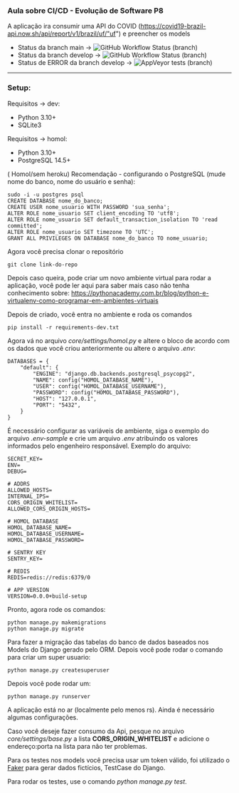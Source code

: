 ### Aula sobre CI/CD - Evolução de Software P8

A aplicação ira consumir uma API do COVID (https://covid19-brazil-api.now.sh/api/report/v1/brazil/uf/"uf") e preencher os models

- Status da branch main -> ![GitHub Workflow Status (branch)](https://img.shields.io/github/workflow/status/hugoabrantesd/teste_python/Aula%20P8%20CI-CD/main)
- Status da branch develop -> ![GitHub Workflow Status (branch)](https://img.shields.io/github/workflow/status/hugoabrantesd/teste_python/Aula%20P8%20CI-CD/develop)
- Status de ERROR da branch develop -> ![AppVeyor tests (branch)](https://img.shields.io/appveyor/tests/hugoabrantesd/teste_python/develop)
---

### Setup:
Requisitos -> dev:
* Python 3.10+
* SQLite3

Requisitos -> homol:
* Python 3.10+
* PostgreSQL 14.5+


( Homol/sem heroku) Recomendação - configurando o PostgreSQL (mude nome do banco, nome do usuário e senha):

    sudo -i -u postgres psql
    CREATE DATABASE nome_do_banco;
    CREATE USER nome_usuario WITH PASSWORD 'sua_senha';
    ALTER ROLE nome_usuario SET client_encoding TO 'utf8';
    ALTER ROLE nome_usuario SET default_transaction_isolation TO 'read committed';
    ALTER ROLE nome_usuario SET timezone TO 'UTC';
    GRANT ALL PRIVILEGES ON DATABASE nome_do_banco TO nome_usuario;
    
Agora você precisa clonar o repositório

    git clone link-do-repo

Depois caso queira, pode criar um novo ambiente virtual para rodar a aplicação, você pode ler aqui para saber mais caso não tenha conhecimento sobre: https://pythonacademy.com.br/blog/python-e-virtualenv-como-programar-em-ambientes-virtuais

Depois de criado, você entra no ambiente e roda os comandos

    pip install -r requirements-dev.txt

Agora vá no arquivo *core/settings/homol.py* e altere o bloco de acordo com os dados que você criou anteriormente ou altere o arquivo *.env*:

    DATABASES = {
        "default": {
            "ENGINE": "django.db.backends.postgresql_psycopg2",
            "NAME": config("HOMOL_DATABASE_NAME"),
            "USER": config("HOMOL_DATABASE_USERNAME"),
            "PASSWORD": config("HOMOL_DATABASE_PASSWORD"),
            "HOST": "127.0.0.1",
            "PORT": "5432",
        }
    }


É necessário configurar as variáveis de ambiente, siga o exemplo do arquivo *.env-sample* e crie um arquivo *.env* atribuindo os valores informados pelo engenheiro responsável. Exemplo do arquivo:
```
SECRET_KEY=
ENV=
DEBUG=

# ADDRS
ALLOWED_HOSTS=
INTERNAL_IPS=
CORS_ORIGIN_WHITELIST=
ALLOWED_CORS_ORIGIN_HOSTS=

# HOMOL DATABASE
HOMOL_DATABASE_NAME=
HOMOL_DATABASE_USERNAME=
HOMOL_DATABASE_PASSWORD=

# SENTRY KEY
SENTRY_KEY=

# REDIS
REDIS=redis://redis:6379/0

# APP VERSION
VERSION=0.0.0+build-setup
```

Pronto, agora rode os comandos:

    python manage.py makemigrations
    python manage.py migrate
    

Para fazer a migração das tabelas do banco de dados baseados nos Models do Django gerado pelo ORM. Depois você pode rodar o comando para criar um super usuario:
    
    python manage.py createsuperuser

Depois você pode rodar um:

    python manage.py runserver
    
A aplicação está no ar (localmente pelo menos rs). Ainda é necessário algumas configurações.

Caso você deseje fazer consumo da Api, pesque no arquivo *core/settings/base.py* a lista **CORS_ORIGIN_WHITELIST** e adicione o endereço:porta na lista para não ter problemas.

Para os testes nos models você precisa usar um token válido, foi utilizado o [Faker](https://faker.readthedocs.io/en/master/) para gerar dados fictícios, TestCase do Django. 

Para rodar os testes, use o comando *python manage.py test*.

